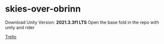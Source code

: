 # skies-over-obrinn

Download Unity Version: **2021.3.3f1 LTS**
Open the base fold in the repo with unity and rider

[Trello](https://trello.com/b/Qu7M6i0i/skies-over-obrinn)